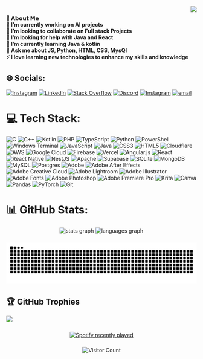 <img align="right" height="180" src="https://media1.giphy.com/media/v1.Y2lkPTc5MGI3NjExMnMxNW0zMzIzdTU3MzZlZTgzbzZjNXdjZWJrZTJkOXpzNmYxb3ExbyZlcD12MV9pbnRlcm5hbF9naWZfYnlfaWQmY3Q9Zw/4ZuiUoC3Dlbkk/giphy.gif"  />

###

<h4 align="left">💫 𝗔𝗯𝗼𝘂𝘁 𝗠𝗲
  <br>🔭 I’m currently working on AI projects<br>👯 I’m looking to collaborate on Full stack Projects<br>🤝 I’m looking for help with Java and React<br>🌱 I’m currently learning Java & kotlin<br>💬 Ask me about JS, Python, HTML, CSS, MysQl<br>⚡ I love learning new technologies to enhance my skills and knowledge</h4>

###


## 🌐 Socials:
[![Instagram](https://img.shields.io/badge/Instagram-%23E4405F.svg?logo=Instagram&logoColor=white)](https://instagram.com/iblameashx) [![LinkedIn](https://img.shields.io/badge/LinkedIn-%230077B5.svg?logo=linkedin&logoColor=white)](https://linkedin.com/in/ayushsingh360) [![Stack Overflow](https://img.shields.io/badge/-Stackoverflow-FE7A16?logo=stack-overflow&logoColor=white)](https://stackoverflow.com/users/20293192) [![Discord](https://img.shields.io/badge/Discord-%237289DA.svg?logo=discord&logoColor=white)](https://discord.gg/xash.tt) [![Instagram](https://img.shields.io/badge/Instagram-%23E4405F.svg?logo=Instagram&logoColor=white)](https://instagram.com/xash.ae) [![email](https://img.shields.io/badge/Email-D14836?logo=gmail&logoColor=white)](mailto:ayushsingh21109@gmail.com) 

# 💻 Tech Stack:
![C](https://img.shields.io/badge/c-%2300599C.svg?style=flat&logo=c&logoColor=white) ![C++](https://img.shields.io/badge/c++-%2300599C.svg?style=flat&logo=c%2B%2B&logoColor=white) ![Kotlin](https://img.shields.io/badge/kotlin-%237F52FF.svg?style=flat&logo=kotlin&logoColor=white) ![PHP](https://img.shields.io/badge/php-%23777BB4.svg?style=flat&logo=php&logoColor=white) ![TypeScript](https://img.shields.io/badge/typescript-%23007ACC.svg?style=flat&logo=typescript&logoColor=white) ![Python](https://img.shields.io/badge/python-3670A0?style=flat&logo=python&logoColor=ffdd54) ![PowerShell](https://img.shields.io/badge/PowerShell-%235391FE.svg?style=flat&logo=powershell&logoColor=white) ![Windows Terminal](https://img.shields.io/badge/Windows%20Terminal-%234D4D4D.svg?style=flat&logo=windows-terminal&logoColor=white) ![JavaScript](https://img.shields.io/badge/javascript-%23323330.svg?style=flat&logo=javascript&logoColor=%23F7DF1E) ![Java](https://img.shields.io/badge/java-%23ED8B00.svg?style=flat&logo=openjdk&logoColor=white) ![CSS3](https://img.shields.io/badge/css3-%231572B6.svg?style=flat&logo=css3&logoColor=white) ![HTML5](https://img.shields.io/badge/html5-%23E34F26.svg?style=flat&logo=html5&logoColor=white) ![Cloudflare](https://img.shields.io/badge/Cloudflare-F38020?style=flat&logo=Cloudflare&logoColor=white) ![AWS](https://img.shields.io/badge/AWS-%23FF9900.svg?style=flat&logo=amazon-aws&logoColor=white) ![Google Cloud](https://img.shields.io/badge/GoogleCloud-%234285F4.svg?style=flat&logo=google-cloud&logoColor=white) ![Firebase](https://img.shields.io/badge/firebase-%23039BE5.svg?style=flat&logo=firebase) ![Vercel](https://img.shields.io/badge/vercel-%23000000.svg?style=flat&logo=vercel&logoColor=white) ![Angular.js](https://img.shields.io/badge/angular.js-%23E23237.svg?style=flat&logo=angularjs&logoColor=white) ![React](https://img.shields.io/badge/react-%2320232a.svg?style=flat&logo=react&logoColor=%2361DAFB) ![React Native](https://img.shields.io/badge/react_native-%2320232a.svg?style=flat&logo=react&logoColor=%2361DAFB) ![NestJS](https://img.shields.io/badge/nestjs-%23E0234E.svg?style=flat&logo=nestjs&logoColor=white) ![Apache](https://img.shields.io/badge/apache-%23D42029.svg?style=flat&logo=apache&logoColor=white) ![Supabase](https://img.shields.io/badge/Supabase-3ECF8E?style=flat&logo=supabase&logoColor=white) ![SQLite](https://img.shields.io/badge/sqlite-%2307405e.svg?style=flat&logo=sqlite&logoColor=white) ![MongoDB](https://img.shields.io/badge/MongoDB-%234ea94b.svg?style=flat&logo=mongodb&logoColor=white) ![MySQL](https://img.shields.io/badge/mysql-4479A1.svg?style=flat&logo=mysql&logoColor=white) ![Postgres](https://img.shields.io/badge/postgres-%23316192.svg?style=flat&logo=postgresql&logoColor=white) ![Adobe](https://img.shields.io/badge/adobe-%23FF0000.svg?style=flat&logo=adobe&logoColor=white) ![Adobe After Effects](https://img.shields.io/badge/Adobe%20After%20Effects-9999FF.svg?style=flat&logo=Adobe%20After%20Effects&logoColor=white) ![Adobe Creative Cloud](https://img.shields.io/badge/Adobe%20Creative%20Cloud-DA1F26.svg?style=flat&logo=Adobe%20Creative%20Cloud&logoColor=white) ![Adobe Lightroom](https://img.shields.io/badge/Adobe%20Lightroom-31A8FF.svg?style=flat&logo=Adobe%20Lightroom&logoColor=white) ![Adobe Illustrator](https://img.shields.io/badge/adobe%20illustrator-%23FF9A00.svg?style=flat&logo=adobe%20illustrator&logoColor=white) ![Adobe Fonts](https://img.shields.io/badge/Adobe%20Fonts-000B1D.svg?style=flat&logo=Adobe%20Fonts&logoColor=white) ![Adobe Photoshop](https://img.shields.io/badge/adobe%20photoshop-%2331A8FF.svg?style=flat&logo=adobe%20photoshop&logoColor=white) ![Adobe Premiere Pro](https://img.shields.io/badge/Adobe%20Premiere%20Pro-9999FF.svg?style=flat&logo=Adobe%20Premiere%20Pro&logoColor=white) ![Krita](https://img.shields.io/badge/Krita-203759?style=flat&logo=krita&logoColor=EEF37B) ![Canva](https://img.shields.io/badge/Canva-%2300C4CC.svg?style=flat&logo=Canva&logoColor=white) ![Pandas](https://img.shields.io/badge/pandas-%23150458.svg?style=flat&logo=pandas&logoColor=white) ![PyTorch](https://img.shields.io/badge/PyTorch-%23EE4C2C.svg?style=flat&logo=PyTorch&logoColor=white) ![Git](https://img.shields.io/badge/git-%23F05033.svg?style=flat&logo=git&logoColor=white)
# 📊 GitHub Stats:

<div align="center">
  <img src="https://github-readme-stats.vercel.app/api?username=AyushSingh360&hide_title=false&hide_rank=false&show_icons=true&include_all_commits=true&count_private=true&disable_animations=false&theme=dracula&locale=en&hide_border=false&order=1" height="150" alt="stats graph"  />
  <img src="https://github-readme-stats.vercel.app/api/top-langs?username=AyushSingh360&locale=en&hide_title=false&layout=compact&card_width=320&langs_count=5&theme=dracula&hide_border=false&order=2" height="150" alt="languages graph"  />
</div>

###
<picture>
  <source media="(prefers-color-scheme: dark)" srcset="https://github.com/AyushSingh360/AyushSingh360/blob/output/github-contribution-grid-snake.svg" />
  <source media="(prefers-color-scheme: light)" srcset="https://github.com/AyushSingh360/AyushSingh360/blob/output/github-contribution-grid-snake.svg" />
  <img alt="github-snake" src="https://github.com/AyushSingh360/AyushSingh360/blob/output/github-contribution-grid-snake.svg" />
</picture>


## 🏆 GitHub Trophies
![](https://github-profile-trophy.vercel.app/?username=AyushSingh360&theme=dracula&no-frame=false&no-bg=true&margin-w=4)

###

<div align="center">
  <a href="https://open.spotify.com/user/31idlinbkwmvgq76nfso3gcivwuu">
    <img src="https://spotify-recently-played-readme.vercel.app/api?user=31idlinbkwmvgq76nfso3gcivwuu&count=5&unique=true" alt="Spotify recently played"  />
  </a>
</div>

###  

<div align="center">
 
  
  
   ![Visitor Count](https://komarev.com/ghpvc/?username=AyushSingh360&color=blueviolet&style=flat)
   
   
</div>

###
